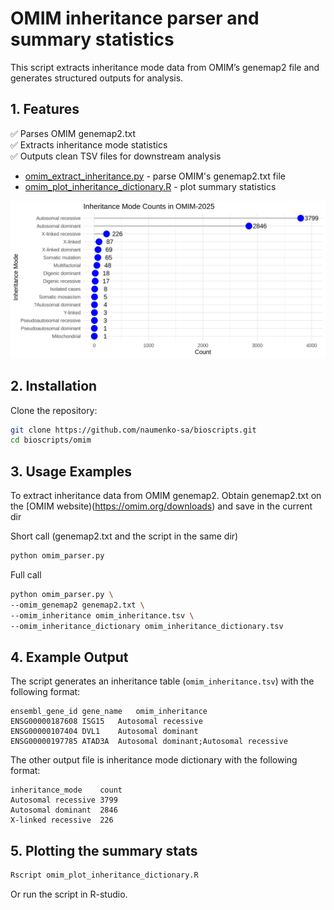 # OMIM inheritance parser and summary statistics

This script extracts inheritance mode data from OMIM’s genemap2 file and generates structured outputs for analysis.  

## **1. Features**
✅ Parses OMIM genemap2.txt  
✅ Extracts inheritance mode statistics  
✅ Outputs clean TSV files for downstream analysis  

- [omim_extract_inheritance.py](omim_extract_inheritance.py) - parse OMIM's genemap2.txt file
- [omim_plot_inheritance_dictionary.R](omim_plot_inheritance_dictionary.R) - plot summary statistics

![OMIM Inheritance Plot](omim_inheritance2025.png)

## **2. Installation**

Clone the repository:
```bash
git clone https://github.com/naumenko-sa/bioscripts.git
cd bioscripts/omim
```

## **3. Usage Examples**

To extract inheritance data from OMIM genemap2. 
Obtain genemap2.txt on the [OMIM website)(https://omim.org/downloads)
and save in the current dir

Short call (genemap2.txt and the script in the same dir)
```bash
python omim_parser.py
```

Full call
```bash
python omim_parser.py \
--omim_genemap2 genemap2.txt \
--omim_inheritance omim_inheritance.tsv \
--omim_inheritance_dictionary omim_inheritance_dictionary.tsv
```

## **4. Example Output**

The script generates an inheritance table (`omim_inheritance.tsv`) with the following format:

```tsv
ensembl_gene_id	gene_name	omim_inheritance
ENSG00000187608	ISG15	Autosomal recessive
ENSG00000107404	DVL1	Autosomal dominant
ENSG00000197785	ATAD3A	Autosomal dominant;Autosomal recessive
```

The other output file is inheritance mode dictionary with the following format:

```tsv
inheritance_mode	count
Autosomal recessive	3799
Autosomal dominant	2846
X-linked recessive	226
```

## **5. Plotting the summary stats**

```bash
Rscript omim_plot_inheritance_dictionary.R
```

Or run the script in R-studio.
